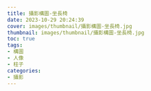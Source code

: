 ```yaml
---
title: 攝影構圖-坐長椅
date: 2023-10-29 20:24:39
cover: images/thumbnail/攝影構圖-坐長椅.jpg
thumbnail: images/thumbnail/攝影構圖-坐長椅.jpg
toc: true
tags:
- 構圖
- 人像
- 柱子
categories:
- 攝影
---
```

